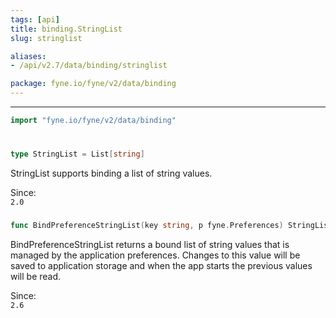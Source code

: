 ```yaml
---
tags: [api]
title: binding.StringList
slug: stringlist

aliases:
- /api/v2.7/data/binding/stringlist

package: fyne.io/fyne/v2/data/binding
---
```



---
```go
import "fyne.io/fyne/v2/data/binding"
```

#

###

```go
type StringList = List[string]
```

StringList supports binding a list of string values.


<div class="since">Since: <code>
2.0</code></div>

###

```go
func BindPreferenceStringList(key string, p fyne.Preferences) StringList
```
BindPreferenceStringList returns a bound list of string values that is managed by the application preferences. Changes to this value will be saved to application storage and when the app starts the previous values will be read.


<div class="since">Since: <code>
2.6</code></div>

